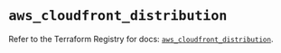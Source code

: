 # `aws_cloudfront_distribution`

Refer to the Terraform Registry for docs: [`aws_cloudfront_distribution`](https://registry.terraform.io/providers/hashicorp/aws/6.4.0/docs/resources/cloudfront_distribution).
